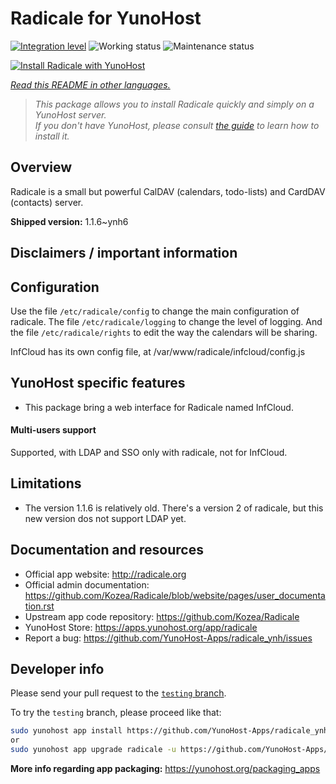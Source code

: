 <!--
N.B.: This README was automatically generated by <https://github.com/YunoHost/apps/tree/master/tools/readme_generator>
It shall NOT be edited by hand.
-->

# Radicale for YunoHost

[![Integration level](https://dash.yunohost.org/integration/radicale.svg)](https://dash.yunohost.org/appci/app/radicale) ![Working status](https://ci-apps.yunohost.org/ci/badges/radicale.status.svg) ![Maintenance status](https://ci-apps.yunohost.org/ci/badges/radicale.maintain.svg)

[![Install Radicale with YunoHost](https://install-app.yunohost.org/install-with-yunohost.svg)](https://install-app.yunohost.org/?app=radicale)

*[Read this README in other languages.](./ALL_README.md)*

> *This package allows you to install Radicale quickly and simply on a YunoHost server.*  
> *If you don't have YunoHost, please consult [the guide](https://yunohost.org/install) to learn how to install it.*

## Overview

Radicale is a small but powerful CalDAV (calendars, todo-lists) and CardDAV (contacts) server.


**Shipped version:** 1.1.6~ynh6
## Disclaimers / important information

## Configuration

Use the file `/etc/radicale/config` to change the main configuration of radicale.
The file `/etc/radicale/logging` to change the level of logging.
And the file `/etc/radicale/rights` to edit the way the calendars will be sharing.

InfCloud has its own config file, at /var/www/radicale/infcloud/config.js

## YunoHost specific features

* This package bring a web interface for Radicale named InfCloud.

#### Multi-users support

Supported, with LDAP and SSO only with radicale, not for InfCloud.

## Limitations

* The version 1.1.6 is relatively old. There's a version 2 of radicale, but this new version dos not support LDAP yet.

## Documentation and resources

- Official app website: <http://radicale.org>
- Official admin documentation: <https://github.com/Kozea/Radicale/blob/website/pages/user_documentation.rst>
- Upstream app code repository: <https://github.com/Kozea/Radicale>
- YunoHost Store: <https://apps.yunohost.org/app/radicale>
- Report a bug: <https://github.com/YunoHost-Apps/radicale_ynh/issues>

## Developer info

Please send your pull request to the [`testing` branch](https://github.com/YunoHost-Apps/radicale_ynh/tree/testing).

To try the `testing` branch, please proceed like that:

```bash
sudo yunohost app install https://github.com/YunoHost-Apps/radicale_ynh/tree/testing --debug
or
sudo yunohost app upgrade radicale -u https://github.com/YunoHost-Apps/radicale_ynh/tree/testing --debug
```

**More info regarding app packaging:** <https://yunohost.org/packaging_apps>
